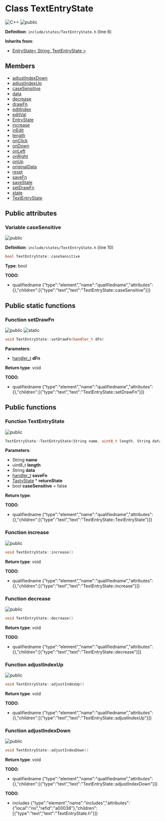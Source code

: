 <a id="a00088"></a>
# Class TextEntryState

![][C++]
![][public]

**Definition**: `include/states/TextEntryState.h` (line 8)





**Inherits from**:

* [EntryState\< String, TextEntryState \>](a00084.md#a00084)

## Members

* [adjustIndexDown](a00088.md#a00088_1a147cea6ed8fb9087dacb83488b8cb847)
* [adjustIndexUp](a00088.md#a00088_1ac38ac0d60008993e4852aebc28ef0f8c)
* [caseSensitive](a00088.md#a00088_1af0538f05d59c9aefb2870e54bccfd5c2)
* [data](a00084.md#a00084_1ab59b7e059f9f52e972697c61b58c59fb)
* [decrease](a00088.md#a00088_1a81062a6d23420b68b8d2e1df25a38db8)
* [drawFn](a00084.md#a00084_1a26a63c705eb784b638c9e288c2d91090)
* [editIndex](a00084.md#a00084_1ade8dfbb4a7dc66557e2e2b2c0651aa2d)
* [editVal](a00084.md#a00084_1a0cf0d4f4d20446fc394e3e9e8d2793b1)
* [EntryState](a00084.md#a00084_1aa611659439a0b30596553e9cb0ea7230)
* [increase](a00088.md#a00088_1a820e5717a8a772737fc33d0ba59c5244)
* [inEdit](a00084.md#a00084_1a5a0390d30529f33b7192b5d571faf11b)
* [length](a00084.md#a00084_1a0cc083de69e8442af50240f00338e86d)
* [onClick](a00084.md#a00084_1ae4c99104aa3bef58748022da74865ff0)
* [onDown](a00084.md#a00084_1a43512a0e5a5c1b7729a2c58a9ef04643)
* [onLeft](a00084.md#a00084_1ad775bb40c2fec2edfdf2226425a646a1)
* [onRight](a00084.md#a00084_1a937e240aaa9d689b397581fad110ad38)
* [onUp](a00084.md#a00084_1a59d35412472caf27d243ce9698b26cc3)
* [originalData](a00084.md#a00084_1a6abebe19b450f5323555c1fe11e00045)
* [reset](a00084.md#a00084_1a9d3c567b81a85de4d5793dc38c619092)
* [saveFn](a00084.md#a00084_1a4c197fca2ff66cd2197410fdf0ba2653)
* [saveState](a00084.md#a00084_1ab1e74c4e8e1e0673fa9aba0484ffff30)
* [setDrawFn](a00088.md#a00088_1a03aad9626ea3a98b1e8c40fde67112eb)
* [state](a00084.md#a00084_1a12cbe9558ab5262256df66ac4083b6a1)
* [TextEntryState](a00088.md#a00088_1ab863f8b2aabc0839bd1ef34b63fe7ae5)

## Public attributes

<a id="a00088_1af0538f05d59c9aefb2870e54bccfd5c2"></a>
### Variable caseSensitive

![][public]

**Definition**: `include/states/TextEntryState.h` (line 10)

```cpp
bool TextEntryState::caseSensitive
```







**Type**: bool

**TODO**:

* qualifiedname {"type":"element","name":"qualifiedname","attributes":{},"children":[{"type":"text","text":"TextEntryState::caseSensitive"}]}

## Public static functions

<a id="a00088_1a03aad9626ea3a98b1e8c40fde67112eb"></a>
### Function setDrawFn

![][public]
![][static]

```cpp
void TextEntryState::setDrawFn(handler_t dFn)
```







**Parameters**:

* [handler\_t](a00044.md#a00044_1a7d022f28028b1ac9f960f4a7e7386cf8) **dFn**

**Return type**: void

**TODO**:

* qualifiedname {"type":"element","name":"qualifiedname","attributes":{},"children":[{"type":"text","text":"TextEntryState::setDrawFn"}]}

## Public functions

<a id="a00088_1ab863f8b2aabc0839bd1ef34b63fe7ae5"></a>
### Function TextEntryState

![][public]

```cpp
TextEntryState::TextEntryState(String name, uint8_t length, String data, handler_t saveFn, TastyState *returnState, bool caseSensitive=false)
```







**Parameters**:

* String **name**
* uint8_t **length**
* String **data**
* [handler\_t](a00044.md#a00044_1a7d022f28028b1ac9f960f4a7e7386cf8) **saveFn**
* [TastyState](a00124.md#a00124) * **returnState**
* bool **caseSensitive** = false 

**Return type**: 

**TODO**:

* qualifiedname {"type":"element","name":"qualifiedname","attributes":{},"children":[{"type":"text","text":"TextEntryState::TextEntryState"}]}

<a id="a00088_1a820e5717a8a772737fc33d0ba59c5244"></a>
### Function increase

![][public]

```cpp
void TextEntryState::increase()
```







**Return type**: void

**TODO**:

* qualifiedname {"type":"element","name":"qualifiedname","attributes":{},"children":[{"type":"text","text":"TextEntryState::increase"}]}

<a id="a00088_1a81062a6d23420b68b8d2e1df25a38db8"></a>
### Function decrease

![][public]

```cpp
void TextEntryState::decrease()
```







**Return type**: void

**TODO**:

* qualifiedname {"type":"element","name":"qualifiedname","attributes":{},"children":[{"type":"text","text":"TextEntryState::decrease"}]}

<a id="a00088_1ac38ac0d60008993e4852aebc28ef0f8c"></a>
### Function adjustIndexUp

![][public]

```cpp
void TextEntryState::adjustIndexUp()
```







**Return type**: void

**TODO**:

* qualifiedname {"type":"element","name":"qualifiedname","attributes":{},"children":[{"type":"text","text":"TextEntryState::adjustIndexUp"}]}

<a id="a00088_1a147cea6ed8fb9087dacb83488b8cb847"></a>
### Function adjustIndexDown

![][public]

```cpp
void TextEntryState::adjustIndexDown()
```







**Return type**: void

**TODO**:

* qualifiedname {"type":"element","name":"qualifiedname","attributes":{},"children":[{"type":"text","text":"TextEntryState::adjustIndexDown"}]}

**TODO**:

* includes {"type":"element","name":"includes","attributes":{"local":"no","refid":"a00038"},"children":[{"type":"text","text":"TextEntryState.h"}]}

[public]: https://img.shields.io/badge/-public-brightgreen (public)
[C++]: https://img.shields.io/badge/language-C%2B%2B-blue (C++)
[static]: https://img.shields.io/badge/-static-lightgrey (static)
[private]: https://img.shields.io/badge/-private-red (private)
